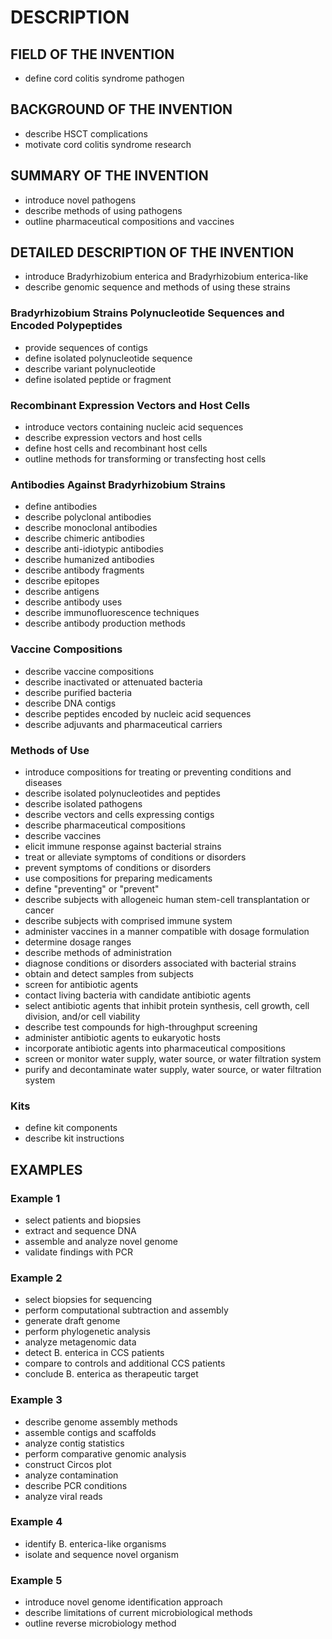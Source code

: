 # DESCRIPTION

## FIELD OF THE INVENTION

- define cord colitis syndrome pathogen

## BACKGROUND OF THE INVENTION

- describe HSCT complications
- motivate cord colitis syndrome research

## SUMMARY OF THE INVENTION

- introduce novel pathogens
- describe methods of using pathogens
- outline pharmaceutical compositions and vaccines

## DETAILED DESCRIPTION OF THE INVENTION

- introduce Bradyrhizobium enterica and Bradyrhizobium enterica-like
- describe genomic sequence and methods of using these strains

### Bradyrhizobium Strains Polynucleotide Sequences and Encoded Polypeptides

- provide sequences of contigs
- define isolated polynucleotide sequence
- describe variant polynucleotide
- define isolated peptide or fragment

### Recombinant Expression Vectors and Host Cells

- introduce vectors containing nucleic acid sequences
- describe expression vectors and host cells
- define host cells and recombinant host cells
- outline methods for transforming or transfecting host cells

### Antibodies Against Bradyrhizobium Strains

- define antibodies
- describe polyclonal antibodies
- describe monoclonal antibodies
- describe chimeric antibodies
- describe anti-idiotypic antibodies
- describe humanized antibodies
- describe antibody fragments
- describe epitopes
- describe antigens
- describe antibody uses
- describe immunofluorescence techniques
- describe antibody production methods

### Vaccine Compositions

- describe vaccine compositions
- describe inactivated or attenuated bacteria
- describe purified bacteria
- describe DNA contigs
- describe peptides encoded by nucleic acid sequences
- describe adjuvants and pharmaceutical carriers

### Methods of Use

- introduce compositions for treating or preventing conditions and diseases
- describe isolated polynucleotides and peptides
- describe isolated pathogens
- describe vectors and cells expressing contigs
- describe pharmaceutical compositions
- describe vaccines
- elicit immune response against bacterial strains
- treat or alleviate symptoms of conditions or disorders
- prevent symptoms of conditions or disorders
- use compositions for preparing medicaments
- define "preventing" or "prevent"
- describe subjects with allogeneic human stem-cell transplantation or cancer
- describe subjects with comprised immune system
- administer vaccines in a manner compatible with dosage formulation
- determine dosage ranges
- describe methods of administration
- diagnose conditions or disorders associated with bacterial strains
- obtain and detect samples from subjects
- screen for antibiotic agents
- contact living bacteria with candidate antibiotic agents
- select antibiotic agents that inhibit protein synthesis, cell growth, cell division, and/or cell viability
- describe test compounds for high-throughput screening
- administer antibiotic agents to eukaryotic hosts
- incorporate antibiotic agents into pharmaceutical compositions
- screen or monitor water supply, water source, or water filtration system
- purify and decontaminate water supply, water source, or water filtration system

### Kits

- define kit components
- describe kit instructions

## EXAMPLES

### Example 1

- select patients and biopsies
- extract and sequence DNA
- assemble and analyze novel genome
- validate findings with PCR

### Example 2

- select biopsies for sequencing
- perform computational subtraction and assembly
- generate draft genome
- perform phylogenetic analysis
- analyze metagenomic data
- detect B. enterica in CCS patients
- compare to controls and additional CCS patients
- conclude B. enterica as therapeutic target

### Example 3

- describe genome assembly methods
- assemble contigs and scaffolds
- analyze contig statistics
- perform comparative genomic analysis
- construct Circos plot
- analyze contamination
- describe PCR conditions
- analyze viral reads

### Example 4

- identify B. enterica-like organisms
- isolate and sequence novel organism

### Example 5

- introduce novel genome identification approach
- describe limitations of current microbiological methods
- outline reverse microbiology method

